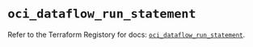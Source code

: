 # `oci_dataflow_run_statement`

Refer to the Terraform Registory for docs: [`oci_dataflow_run_statement`](https://registry.terraform.io/providers/oracle/oci/6.18.0/docs/resources/dataflow_run_statement).
